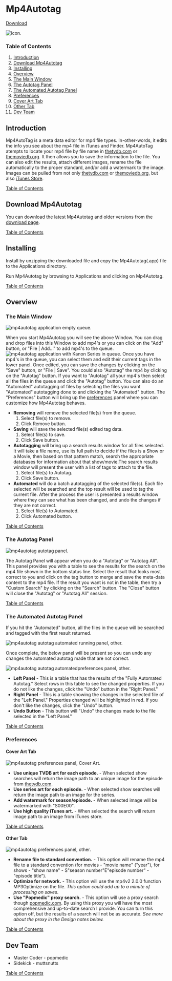 # Mp4Autotag #

[Download](https://github.com/popmedic/mp4autotag/wiki/download)

![icon.](http://www.popmedic.com/images/mp4autotag_icon_32.png) 

### Table of Contents ###
1. [Introduction](#introduction)
2. [Download Mp4Autotag](#download-mp4autotag) 
3. [Installing](#installing)
4. [Overview](#overview)
5. [The Main Window](#the-main-window) 
6. [The Autotag Panel](#the-autotag-panel) 
7. [The Automated Autotag Panel](#the-automated-autotag-panel)
8. [Preferences](#preferences)
9. [Cover Art Tab](#cover-art-tab)
10. [Other Tab](#other-tab)
11. [Dev Team](#dev-team)

## Introduction ##
Mp4AutoTag is a meta data editor for mp4 file types.  In-other-words, it edits the info you see about the mp4 file in iTunes and Finder.  Mp4AutoTag atempts to locate your mp4 file by file name in [thetvdb.com](http://thetvdb.com) or [themoviedb.org](http://www.themoviedb.org).  It then allows you to save the information to the file.  You can also edit the results, attach different images, rename the file automatically to the proper standard, and/or add a watermark to the image. Images can be pulled from not only [thetvdb.com](http://thetvdb.com) or [themoviedb.org](http://www.themoviedb.org), but also [iTunes Store](http://www.apple.com/itunes/).

[Table of Contents](#table-of-contents)

## Download Mp4Autotag ##

You can download the latest Mp4Autotag and older versions from the [download page](https://github.com/popmedic/mp4autotag/wiki/download).

[Table of Contents](#table-of-contents)

## Installing ##

Install by unzipping the downloaded file and copy the Mp4Autotag(.app) file to the Applications directory.

Run Mp4Autotag by browsing to Applications and clicking on Mp4Autotag.

[Table of Contents](#table-of-contents)

## Overview ##

### The Main Window ###

![mp4autotag application empty queue.](http://www.popmedic.com/images/mp4autotag_empty.0.1.3.png)

When you start Mp4Autotag you will see the above Window.  You can drag and drop files into this Window to add mp4's or you can click on the "Add" button, or "File | Add..." to add mp4's to the queue.
![mp4autotag application with Kanon Series in queue.](http://www.popmedic.com/images/mp4autotag_full.0.1.3.png)
Once you have mp4's in the queue, you can select them and edit their current tags in the lower panel.  Once edited, you can save the changes by clicking on the "Save" button, or "File | Save".  You could also "Autotag" the mp4 by clicking on the "Autotag" button. If you want to "Autotag" all your mp4's then select all the files in the queue and click the "Autotag" button.  You can also do an "Automated" autotagging of files by selecting the files you want "Automated" autotagging done to and clicking the "Automated" button.  The "Preferences" button will bring up the [preferences](#preferences) panel where you can customize how Mp4Autotag behaves.
* **Removing**
	 will remove the selected file(s) from the queue.
	1. Select file(s) to remove.
	2. Click Remove button.
* **Saving**
	 will save the selected file(s) edited tag data.
	1. Select file(s) to save.
	2. Click Save button.
* **Autotagging**
	 will bring up a search results window for all files selected.  
	It will take a file name, use its full path to decide if the files is a 
	Show or a Movie, then based on that pattern match, search the appropriate 
	databases for information about that show/movie.The search results window will 
	present the user with a list of tags to attach to the file.
	1. Select file(s) to Autotag.
	2. Click Save button.
* **Automated**
	 will do a batch autotagging of the selected file(s).  Each file selected
	will be searched and the top result will be used to tag the current file.  After the process
	the user is presented a results window where they can see what has been changed, and undo the 
	changes if they are not correct.
	1. Select file(s) to Automated.
	2. Click Automated button.

[Table of Contents](#table-of-contents)

### The Autotag Panel ###

![mp4autotag autotag panel.](http://www.popmedic.com/images/mp4autotag_autotagwnd.0.1.3.png)

The Autotag Panel will appear when you do a "Autotag" or "Autotag All".  This panel provides you with a table to see the results for the search on the mp4 file shown in the bottom status line.  Select the result that looks most correct to you and click on the tag button to merge and save the meta-data content to the mp4 file.  If the result you want is not in the table, then try a "Custom Search" by clicking on the "Search" button.  The "Close" button will close the "Autotag" or "Autotag All" session. 

[Table of Contents](#table-of-contents)

### The Automated Autotag Panel ###

If you hit the "Automated" button, all the files in the queue will be searched and tagged with the first result returned.  

![mp4autotag autotag automated running panel, other.](http://www.popmedic.com/images/mp4autotag_automatedwnd_running.0.1.3.png)

Once complete, the below panel will be present so you can undo any changes the automated autotag made that are not correct.

![mp4autotag autotag automatedpreferences panel, other.](http://www.popmedic.com/images/mp4autotag_automatedwnd.0.1.3.png) 

* **Left Panel** - This is a table that has the results of the "Fully Automated Autotag."  Select rows in this table to see the changed properties.  If you do not like the changes, click the "Undo" button in the "Right Panel."
* **Right Panel** - This is a table showing the changes in the selected file of the "Left Panel."  Properties changed will be highlighted in red.  If you don't like the changes, click the "Undo" button. 
* **Undo Button** - This button will "Undo" the changes made to the file selected in the "Left Panel."

[Table of Contents](#table-of-contents)

### Preferences ###

#### Cover Art Tab ####

![mp4autotag preferences panel, Cover Art.](http://www.popmedic.com/images/mp4autotag_preferences_ca.0.1.3.png)

* **Use unique TVDB art for each episode.** - When selected show searches will return the image path to an unique image for the episode from [thetvdb.com](http://www.thetvdb.com).
* **Use series art for each episode.** - When selected show searches will return the image path to an image for the series.
* **Add watermark for season/episode.** - When selected image will be watermarked with "S00E00".
* **Use high quality iTunes art.** - When selected the search will return image path to an image from iTunes store. 

[Table of Contents](#table-of-contents)

#### Other Tab ####

![mp4autotag preferences panel, other.](http://www.popmedic.com/images/mp4autotag_preferences_other.0.1.3.png) 

* **Rename file to standard convention.** - This option will rename the mp4 file to a standard convention (for movies - "movie name" ("year"), for shows - "show name" - S"season number"E"episode number" - "episode title").
* **Optimize for network.** - This option will use the mp4v2 2.0.0 function MP3Optimize on the file.  _This option could add up to a minute of processing on saves_.
* **Use "Popmedic" proxy search.** - This option will use a proxy search though [popmedic.com](http://www.popmedic.com/cgi/mp4autotag_cgi.rb).  By using this proxy you will have the most comprehensive and up-to-date search I provide.  You can turn this option off, but the results of a search will not be as accurate.  _See more about the proxy in the Design notes below._ 

[Table of Contents](#table-of-contents)

## Dev Team ##

* Master Coder - popmedic  
* Sidekick - muttsnutts

[Table of Contents](#table-of-contents)
